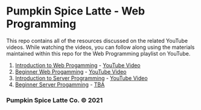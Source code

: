 # Pumpkin Spice Latte - Web Programming

This repo contains all of the resources discussed on the related YouTube videos.
While watching the videos, you can follow along using the materials maintained
within this repo for the Web Programming playlist on YouTube.

1. [Introduction to Web Progamming](./introtoweb.pdf) - [YouTube Video](https://youtu.be/HXSABb9Jpo8)
2. [Beginner Web Progamming](./basicweb) - [YouTube Video](https://youtu.be/9MZtw0Mh9oY)
3. [Introduction to Server Programming](./introtoservers.pdf) - [YouTube Video](https://youtu.be/bTuhZWoOgsU)
4. [Beginner Server Progamming](./basicserver) - [TBA](./basicserver/beginnerserver.pdf)

### Pumpkin Spice Latte Co. © 2021
